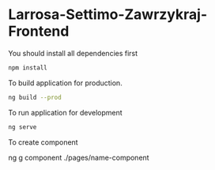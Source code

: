 # Larrosa-Settimo-Zawrzykraj-Frontend

You should install all dependencies first

```bash
npm install
```

To build application for production.

```bash
ng build --prod
```

To run application for development

```bash
ng serve
```

To create component

ng g component ./pages/name-component
